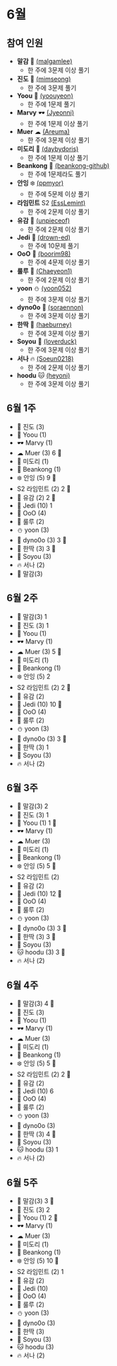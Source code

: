 
# 6월

## 참여 인원

- **말감** 🎱 [(malgamlee)](https://github.com/malgamlee)
  - 한 주에 3문제 이상 풀기
- **진도** 🧶 [(mimseong)](https://github.com/mimseong)
  - 한 주에 3문제 풀기
- **Yoou** 🐧 [(yoouyeon)](https://github.com/yoouyeon)
  - 한 주에 1문제 풀기
- **Marvy** 🕶️ [(Jyeonni)](https://github.com/Jyeonni)
  - 한 주에 1문제 이상 풀기
- **Muer** ☁ [(Areuma)](https://github.com/AReuma)
  - 한 주에 3문제 이상 풀기
- **미도리** 👻 [(daybydoris)](https://github.com/daybydoris)
  - 한 주에 1문제 이상 풀기
- **Beankong** 🌊 [(beankong-github)](https://github.com/beankong-github)
  - 한 주에 1문제라도 풀기
- **안잉** ❄️ [(ppmyor)](https://github.com/ppmyor)
  - 한 주에 5문제 이상 풀기
- **라임민트** S2 [(EssLemint)](https://github.com/EssLemint)
  - 한 주에 2문제 이상 풀기
- **유감** 🍒 [(unpieceof)](https://github.com/unpieceof)
  - 한 주에 2문제 이상 풀기
- **Jedi** 🖖 [(drown-ed)](https://github.com/drown-ed)
  - 한 주에 10문제 풀기
- **OoO** 🐯 [(boorim98)](https://github.com/boorim98)
  - 한 주에 4문제 이상 풀기
- **룰루** 🎈 [(Chaeyeon1)](https://github.com/Chaeyeon1)
  - 한 주에 2문제 이상 풀기
- **yoon** ⛄ [(yoon052)](https://github.com/yoon052)
  - 한 주에 3문제 이상 풀기
- **dyno0o** 🦕 [(soraennon)](https://github.com/soraennon)
  - 한 주에 3문제 이상 풀기
- **한딱** 🐋 [(haeburney)](https://github.com/haeburney)
  - 한 주에 3문제 이상 풀기
- **Soyou** 🌈 [(loverduck)](https://github.com/loverduck)
  - 한 주에 3문제 이상 풀기
- **서나** 🔥 [(Soeun0218)](https://github.com/Soeun0218)
  - 한 주에 2문제 이상 풀기
- **hoodu** 🐱 [(heyoni)](https://github.com/heyoni)
  - 한 주에 3문제 이상 풀기

## 6월 1주
- 🧶 진도 (3)
- 🐧 Yoou (1)
- 🕶️ Marvy (1)
- ☁ Muer (3) 6 🏅
- 👻 미도리 (1)
- 🌊 Beankong (1)
- ❄️ 안잉 (5) 9 🏅
- S2 라임민트 (2) 2 🏅
- 🍒 유감 (2) 2 🏅
- 🖖 Jedi (10) 1
- 🐯 OoO (4)
- 🎈 룰루 (2)
- ⛄ yoon (3)
- 🦕 dyno0o (3) 3 🏅
- 🐋 한딱 (3) 3 🏅
- 🌈 Soyou (3)
- 🔥 서나 (2)
- 🎱 말감(3)

## 6월 2주
- 🎱 말감(3) 1
- 🧶 진도 (3) 1
- 🐧 Yoou (1)
- 🕶️ Marvy (1)
- ☁ Muer (3) 5 🏅
- 👻 미도리 (1)
- 🌊 Beankong (1)
- ❄️ 안잉 (5) 2
- S2 라임민트 (2) 2 🏅
- 🍒 유감 (2) 
- 🖖 Jedi (10) 10 🏅
- 🐯 OoO (4)
- 🎈 룰루 (2)
- ⛄ yoon (3)
- 🦕 dyno0o (3) 3 🏅
- 🐋 한딱 (3) 1
- 🌈 Soyou (3)
- 🔥 서나 (2)

## 6월 3주
- 🎱 말감(3) 2
- 🧶 진도 (3) 1
- 🐧 Yoou (1) 1 🏅
- 🕶️ Marvy (1)
- ☁ Muer (3)
- 👻 미도리 (1)
- 🌊 Beankong (1)
- ❄️ 안잉 (5) 5 🏅
- S2 라임민트 (2)
- 🍒 유감 (2)
- 🖖 Jedi (10) 12 🏅
- 🐯 OoO (4)
- 🎈 룰루 (2)
- ⛄ yoon (3)
- 🦕 dyno0o (3) 3 🏅
- 🐋 한딱 (3) 3 🏅
- 🌈 Soyou (3)
- 🐱 hoodu (3) 3 🏅
- 🔥 서나 (2)

## 6월 4주
- 🎱 말감(3) 4 🏅
- 🧶 진도 (3) 
- 🐧 Yoou (1) 
- 🕶️ Marvy (1) 
- ☁ Muer (3) 
- 👻 미도리 (1) 
- 🌊 Beankong (1) 
- ❄️ 안잉 (5) 5 🏅
- S2 라임민트 (2) 2 🏅
- 🍒 유감 (2) 
- 🖖 Jedi (10) 6
- 🐯 OoO (4) 
- 🎈 룰루 (2) 
- ⛄ yoon (3) 
- 🦕 dyno0o (3) 
- 🐋 한딱 (3) 4 🏅
- 🌈 Soyou (3) 
- 🐱 hoodu (3) 1
- 🔥 서나 (2) 

## 6월 5주

- 🎱 말감(3) 3 🏅
- 🧶 진도 (3) 2
- 🐧 Yoou (1) 2 🏅
- 🕶️ Marvy (1) 
- ☁ Muer (3) 
- 👻 미도리 (1) 
- 🌊 Beankong (1) 
- ❄️ 안잉 (5) 10 🏅
- S2 라임민트 (2) 1
- 🍒 유감 (2) 
- 🖖 Jedi (10) 
- 🐯 OoO (4) 
- 🎈 룰루 (2) 
- ⛄ yoon (3) 
- 🦕 dyno0o (3) 
- 🐋 한딱 (3) 
- 🌈 Soyou (3) 
- 🐱 hoodu (3) 
- 🔥 서나 (2)
